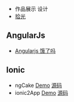 * 作品展示
设计
* [拾光](http://www.zcool.com.cn/work/ZMTkwODk4NjA=.html)




## AngularJs 

* [Angularjs 饿了吗]()

## Ionic
* ngCake  [Demo](https://24wings.github.com/ngCake/) [源码](https://www.github.com/24wings/ngCake/)
* ionic2App [Demo](https://24wings.github.io/ionic2App/www/) [源码](https://www.github.com/24wings/ionic2App)

